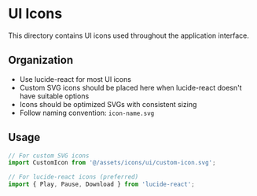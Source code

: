 # UI Icons

This directory contains UI icons used throughout the application interface.

## Organization

- Use lucide-react for most UI icons
- Custom SVG icons should be placed here when lucide-react doesn't have suitable options
- Icons should be optimized SVGs with consistent sizing
- Follow naming convention: `icon-name.svg`

## Usage

```typescript
// For custom SVG icons
import CustomIcon from '@/assets/icons/ui/custom-icon.svg';

// For lucide-react icons (preferred)
import { Play, Pause, Download } from 'lucide-react';
```